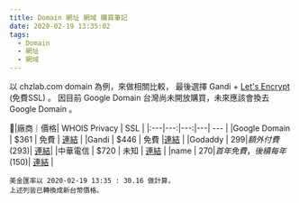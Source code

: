 ```yaml
---
title: Domain 網址 網域 購買筆記
date: 2020-02-19 13:35:02
tags:
  - Domain
  - 網址
  - 網域
---
```


以 chzlab.com domain 為例，來做相關比較，
最後選擇 Gandi + [Let's Encrypt](https://letsencrypt.org/) (免費SSL) 。
因目前 Google Domain 台灣尚未開放購買，未來應該會換去 Google Domain 。



|廠商｜價格| WHOIS Privacy | SSL |
|:---|---:|---:|---| --- |
|Google Domain | $361 | 免費 | [連結](https://support.google.com/domains/answer/7630973?hl=zh-Hant) |
|Gandi | $446 | 免費 |[連結](https://docs.gandi.net/zh-hant/ssl/create/index.html) |
|Godaddy | $299 | 額外付費 ($293)| [連結](https://tw.godaddy.com/help/ssl-32059)|
|中華電信 | $720 | 未知 | [連結](https://publicca.hinet.net/SSL-02.htm) |
|name | $270 | 首年免費，後續每年($150)| [連結](https://www.name.com/ssl) |
```
美金匯率以 2020-02-19 13:35 : 30.16 做計算，
上述列皆已轉換成新台幣價格。